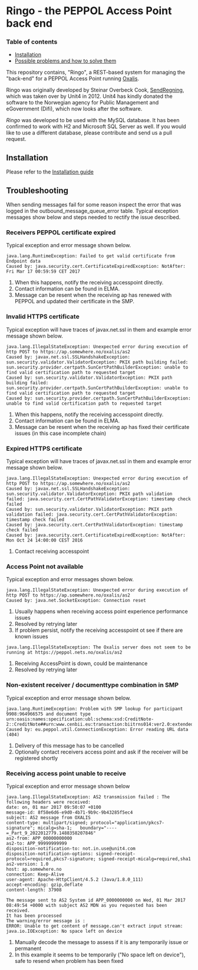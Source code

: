 Ringo - the PEPPOL Access Point back end
========================================


[TOC levels=2-5]: # "### Table of contents"
### Table of contents
- [Installation](#Installation)
- [Possible problems and how to solve them](#Troubleshooting)

This repository contains, "Ringo", a REST-based system for managing the "back-end" for a PEPPOL Access Point running
[Oxalis](https://github.com/difi/oxalis).

Ringo was originally developed by Steinar Overbeck Cook, [SendRegning](http://www.sendregning.no/), which was
taken over by Unit4 in 2012. Unit4 has kindly donated the software to
the Norwegian agency for Public Management and eGovernment (Difi), which now looks after the software.

_Ringo_ was developed to be used with the MySQL database. It has been confirmed to work with H2
and Microsoft SQL Server as well. If you would like to use a different database, please
contribute and send us a pull request.

## Installation

Please refer to the [Installation guide](/INSTALL.md)

## Troubleshooting

When sending messages fail for some reason inspect the error that was logged in the outbound_message_queue_error table.
Typical exception messages show below and steps needed to rectify the issue described.

### Receivers PEPPOL certificate expired
Typical exception and error message shown below.
```
java.lang.RuntimeException: Failed to get valid certificate from Endpoint data
Caused by: java.security.cert.CertificateExpiredException: NotAfter: Fri Mar 17 00:59:59 CET 2017
```
1. When this happens, notify the receiving accesspoint directly. 
1. Contact information can be found in ELMA.
1. Message can be resent when the receiving ap has renewed with PEPPOL and updated their certificate in the SMP.

### Invalid HTTPS certificate
Typical exception will have traces of javax.net.ssl in them and example error message shown below.
```
java.lang.IllegalStateException: Unexpected error during execution of http POST to https://ap.somewhere.no/oxalis/as2
Caused by: javax.net.ssl.SSLHandshakeException: sun.security.validator.ValidatorException: PKIX path building failed: sun.security.provider.certpath.SunCertPathBuilderException: unable to find valid certification path to requested target
Caused by: sun.security.validator.ValidatorException: PKIX path building failed: sun.security.provider.certpath.SunCertPathBuilderException: unable to find valid certification path to requested target
Caused by: sun.security.provider.certpath.SunCertPathBuilderException: unable to find valid certification path to requested target
```
1. When this happens, notify the receiving accesspoint directly. 
1. Contact information can be found in ELMA.
1. Message can be resent when the receiving ap has fixed their certificate issues (in this case incomplete chain)

### Expired HTTPS certificate
Typical exception will have traces of javax.net.ssl in them and example error message shown below.
```
java.lang.IllegalStateException: Unexpected error during execution of http POST to https://ap.somewhere.no/oxalis/as2
Caused by: javax.net.ssl.SSLHandshakeException: sun.security.validator.ValidatorException: PKIX path validation failed: java.security.cert.CertPathValidatorException: timestamp check failed
Caused by: sun.security.validator.ValidatorException: PKIX path validation failed: java.security.cert.CertPathValidatorException: timestamp check failed
Caused by: java.security.cert.CertPathValidatorException: timestamp check failed
Caused by: java.security.cert.CertificateExpiredException: NotAfter: Mon Oct 24 14:00:00 CEST 2016
```
1. Contact receiving accesspoint

### Access Point not available
Typical exception and error messages shown below.
```
java.lang.IllegalStateException: Unexpected error during execution of http POST to https://ap.somewhere.no/oxalis/as2
Caused by: java.net.SocketException: Connection reset
```
1. Usually happens when receiving access point experience performance issues
1. Resolved by retrying later
1. If problem persist, notify the receiving accesspoint ot see if there are known issues


```
java.lang.IllegalStateException: The Oxalis server does not seem to be running at https://peppol.nets.no/oxalis/as2
```
1. Receiving AccessPoint is down, could be maintenance
1. Resolved by retrying later


### Non-existent receiver / documenttype combination in SMP
Typical exception and error message shown below.
```
java.lang.RuntimeException: Problem with SMP lookup for participant 9908:964966575 and document type urn:oasis:names:specification:ubl:schema:xsd:CreditNote-2::CreditNote##urn:www.cenbii.eu:transaction:biitrns014:ver2.0:extended:urn:www.cenbii.eu:profile:biixx:ver2.0:extended:urn:www.difi.no:ehf:kreditnota:ver2.0::2.1
Caused by: eu.peppol.util.ConnectionException: Error reading URL data (404)
```
1. Delivery of this message has to be cancelled
1. Optionally contact receivers access point and ask if the receiver will be registered shortly

### Receiving access point unable to receive
Typical exception and error message shown below
```
java.lang.IllegalStateException: AS2 transmission failed : The following headers were received:
date: on, 01 mar 2017 09:50:07 +0100
message-id: 8f58e6d6-e9d0-4b71-9b9c-9b43285f5ec4
subject: AS2 message from OXALIS
content-type: multipart/signed; protocol="application/pkcs7-signature"; micalg=sha-1;	boundary="----=_Part_9_2022012779.1488358207846"
as2-from: APP_00000000000
as2-to: APP_99999999999
disposition-notification-to: not.in.use@unit4.com
disposition-notification-options: signed-receipt-protocol=required,pkcs7-signature; signed-receipt-micalg=required,sha1
as2-version: 1.0
host: ap.somewhere.no
connection: Keep-Alive
user-agent: Apache-HttpClient/4.5.2 (Java/1.8.0_111)
accept-encoding: gzip,deflate
content-length: 37908

The message sent to AS2 System id APP_0000000000 on Wed, 01 Mar 2017 08:49:54 +0000 with subject AS2 MDN as you requested has been received.
It has been processed 
The warning/error message is :
ERROR: Unable to get content of message.can't extract input stream: java.io.IOException: No space left on device
```
1. Manually decode the message to assess if it is any temporarily issue or permanent  
1. In this example it seems to be temporarily ("No space left on device"), safe to resend when problem has been fixed
